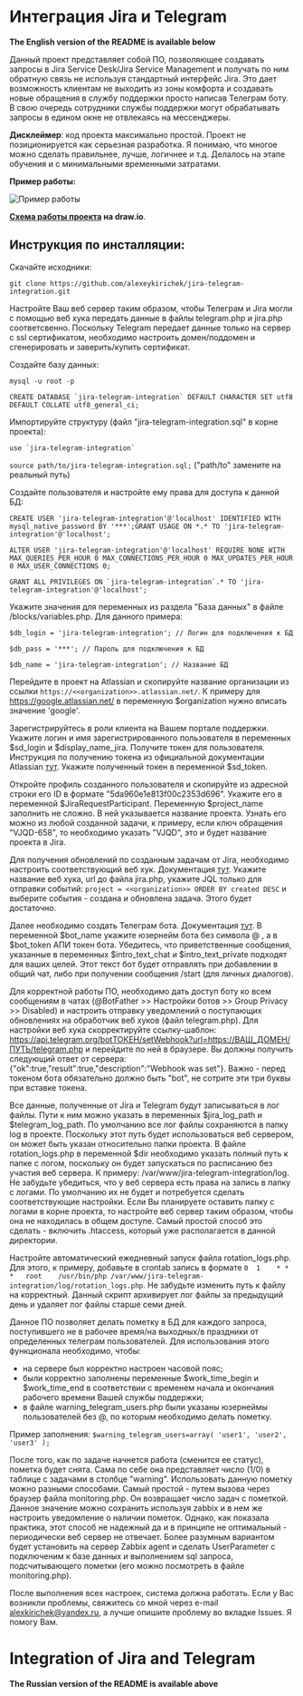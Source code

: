 # Интеграция Jira и Telegram

**The English version of the README is available below**

Данный проект представляет собой ПО, позволяющее создавать запросы в Jira Service Desk/Jira Service Management и получать по ним обратную связь не используя стандартный интерфейс Jira. Это дает возможность клиентам не выходить из зоны комфорта и создавать новые обращения в службу поддержки просто написав Телеграм боту. В свою очередь сотрудники службы поддержки могут обрабатывать запросы в едином окне не отвлекаясь на мессенджеры.

**Дисклеймер**: код проекта максимально простой. Проект не позиционируется как серьезная разработка. Я понимаю, что многое можно сделать правильнее, лучше, логичнее и т.д. Делалось на этапе обучения и с минимальными временными затратами.

**Пример работы:**

![](https://github.com/alexeykirichek/jira-telegram-integration/blob/main/blocks/tgbotexample.png "Пример работы")

**[Схема работы проекта](https://viewer.diagrams.net/?tags=%7B%7D&highlight=0000ff&edit=_blank&layers=1&nav=1&title=%D0%A2%D0%B5%D0%BB%D0%B5%D0%B3%D1%80%D0%B0%D0%BC%D0%BC%20%D0%B1%D0%BE%D1%82%20github.drawio.png#R7VxZk6M2EP41rkoedgpJYODR42NTlaQyVZvUHm%2BMzdpksXFh5vD%2B%2BgiQROvAYBtjT3b3gYW20NXqr79uiRmQ8fr1fRpsV38mizAeYGvxOiCTAcYI%2B0P6Xy7ZlxIf2aVgmUYLVqgSfIi%2Bh0xoMelTtAh3UsEsSeIs2srCebLZhPNMkgVpmrzIxb4msdzqNliGmuDDPIh16cdoka1KqYfdSv5bGC1XvGU09Mtf1gEvzEayWwWL5AWIyHRAxmmSZOXd%2BnUcxvnk8Xkp35vV%2FCo6loabrM0LI%2Fvvj399eUXz4bfH6J%2FHBxI%2BvH%2FHOvscxE9swKyz2Z7PQLigE8IekzRbJctkE8TTSnqfJk%2BbRZg3Y9GnqswfSbKlQkSF%2F4ZZtmfaDZ6yhIpW2Tpmv%2BpDYaPbJU%2FpPDzQf74kgnQZZgfKeWW5fCygATZR78NkHWbpnhZIwzjIomdZ%2BQFbQ0tRrppmesNm%2BohZR%2Fqs06nz6RUNPCe%2Fv58WV7uQzIqrX0gcdqXKroqhokApsbTCk%2BLqyS%2BOihtaEoOS9%2BCeyHXS65i%2Fi3jT5ev0SrRVI6%2BJl1WUhR%2B2QaHLF4oULfX%2FHKZZ%2BHpQY%2BxXm7%2Byl%2FHjpTJaNGRYtAIG61oX0jFx3rhpeS1Ni9g3ZVueYdqHMR3A%2FSJ6prfL%2FDZfwCO4jB1ttU8OWRCr8TEVFTIJ7TJsxtwytaTKUhG%2FihYw%2BxXzAszsbK13k6IArNOr3qrgAYKEERgKjMHjcmoxnAUMMGIqzREsTsUuGJIYQM2cBOvc%2FjePuy2fEMxa9Ytu%2B7ZmKQ0AIptJF3CCfBlOsAFPOHb0gido%2BMbxhBO%2FRkBBzk0BCn7rQN564vFtITnvt0qTZgCHpgAxIYaPBIYegWjlzYz9xB5d8K4RgUUvxpwKQQSeAYxFvGtmxrRK1o9Pu57Yki3BGxma6JIB3oSwezNzr2FVdArT%2FSf48Dmv7M7hj5NXVnn5tG9yMc3W6FzNGotXR2ka7EGBbRJtsh2o%2BSEXVEvFtV1pqTi%2Bpei6rLHSvOjaGaZvwFxm%2BtDchNFjxegBqdC5kCiP71Sbh0GQVMvp1KQDax16srXapuAGG4KbixkrctuybN8BKrgHHPUgIJ9PsRXlG2G4IzYP%2FZGn%2BRVPjrLFveDuRfSBeeHWLWM4exZg9WPO5%2BU45qiKlVgIRkqunIYw16qYCF3nmWwVQRwtN%2FR%2BTq0iTKkgt4ZoHsQj9sM6WixKiA930ffgsagqR16GV7Re537gTPK6KKrvSoDPq95lafItHCdxQuudbJJNXsvXKI4VUQeG6biKG3UMhokMbtS7mGH6V%2FWiwHF%2Blvxm5160bXaCx20de1HNTXq%2Bd%2BeYUZpXUvaVvafouQufach85GkOT4rJJQASPJcKbUZLq59KojqUcU1JG1j8LXqdggRDWd43kWgErh5oCJUpBQ1SjRRfZEUPNFrv1CtfXjyOzs%2BBlrzjyjlQjxBlDZqIAukza4GJgSi8peCZ40cz0OCugea8ibe6YGg1JtQJN5PNMO%2BhhVryiT5DZY%2F7dA7rlm5Tvtuji%2BcLTcV5rNFQAq5OxaxhSCThMwbaFi4AxFvVnlMVQoHKkUlumXPV%2FQdRHlEdtGNKemADOl4sjCK3gY790zfcNiVpD%2Fuhb44lM%2Fmh6hEvTN6wOdc5gqkLtyYHqezsHrUlXEaKvRujbcvTfX1TxKbtFbO%2F9MAUWlJM%2FINHw0hRqmHPzDHoFF9Mp7cbEY3qsol9xwzIkumN4zi6JZq0drmQoc2ZpM1ilB%2Fuym0mDna7aF4s9SDNdDF0dK9R9gncg1w%2Ffaq8XP7QgZNre%2BiowT647EwXJ%2FZ4uIuzHLmKckCai9Mqsm1lyfj9%2BkpiOD5VA9WQqs60YN64awBTFUoaQvBmQaNFMlTJwbo8wimvM%2BY3ygTH%2BelmGJMJsIGJ2cPEwJL3LbGW94Cv%2B63GenZEWNWHwIEcAjTEp%2B%2FQcR1PjlQw0NmBDZ22ff9B%2FDh2FD9ODOTMPwBU3cdJ190b7i0sIq2PyNzWSQ1iiF6akk3i7KiwViX3hNVchRrc1J1xFTUohzOULEh7rO82J9X9WTUeJDN7xQbejZBhe1hwv%2B4XhJl5%2BxOgBZ3V%2FV8B1UEyYSIGQLX7DIxsE4Oqp9hsJozQOOjm2Ex3p4z7IdMKl9aioVO5tFbRhbm0bUgmH7USajV6m4pyVchrq6gmhV9aT20yxaaguI2qmrOwbU%2Fkvi2dChyuq%2BjSSq054MpTvD%2BKfyS2vDGDDcdoTLvWl%2FOPpuNt%2FQcgtVPbGEjYbQ%2BZdr%2B%2Fct7E15z7tLUEBszgeKZoYqSR%2F7EcLygpYLhx6leVtI0UbuIjOIxlQxK7WFfbVrHf%2Bgem3ECaLem2PjG1DftZ%2Bb5D3bFO%2BNGZdfAjiAPL3%2FrlvAzlOTbr8KSBQAAPdH2sNV2X6VQyD%2FpGkRgOAnJ4gpeVvCue7btftQXfe4IAyzzHCAtDr09YqMkPnJCvF8qSv0Bs%2FuZHfKvTPhF0fh79ZNO69hJSNuzdq3sWzhFb5Bwhe5hpBsx3F8io9Z4F4h%2BOnHI%2Bo8MNJiR%2Fvk%2BamjYB%2FhFbNeJ7mQY%2BVmcC5%2BM8%2FLDhWG525PcPTVt7tcfgBPbwEyInprEPag2PZfyDk6pDHZjsM%2FfqlD05XQETefQHku8TUNtQe4UciZLKWj5hcOTn6u4SV1Q%2B1LRsDHOATZ0ZgXHjqhtnLuoT%2FlxC0zKXpuEogiHGbYMyFmjC6m70v08%2FP7yz6L9jXrJbmsrtBOYd%2FcmOKUAriPYQci0e9Iyl4TYS0mNWyt3PQwsKQXXlEIfop9hwV9%2Bz08fqr3aVueDqb5%2BR6X8%3D "Блок схема") на draw.io**.

## Инструкция по инсталляции:

Скачайте исходники:

`git clone https://github.com/alexeykirichek/jira-telegram-integration.git`

Настройте Ваш веб сервер таким образом, чтобы Телеграм и Jira могли с помощью веб хука передать данные в файлы telegram.php и jira.php соответсвенно. Поскольку Telegram передает данные только на сервер с ssl сертификатом, необходимо настроить домен/поддомен и сгенерировать и заверить/купить сертификат.

Создайте базу данных:

`mysql -u root -p`

``CREATE DATABASE `jira-telegram-integration` DEFAULT CHARACTER SET utf8 DEFAULT COLLATE utf8_general_ci;``

Импортируйте структуру (файл "jira-telegram-integration.sql" в корне проекта):

``use `jira-telegram-integration` ``

`source path/to/jira-telegram-integration.sql;` ("path/to" замените на реальный путь)

Создайте пользователя и настройте ему права для доступа к данной БД:

``CREATE USER 'jira-telegram-integration'@'localhost' IDENTIFIED WITH mysql_native_password BY '***';GRANT USAGE ON *.* TO 'jira-telegram-integration'@'localhost';``

``ALTER USER 'jira-telegram-integration'@'localhost' REQUIRE NONE WITH MAX_QUERIES_PER_HOUR 0 MAX_CONNECTIONS_PER_HOUR 0 MAX_UPDATES_PER_HOUR 0 MAX_USER_CONNECTIONS 0;``

``GRANT ALL PRIVILEGES ON `jira-telegram-integration`.* TO 'jira-telegram-integration'@'localhost';``

Укажите значения для переменных из раздела "База данных" в файле /blocks/variables.php. Для данного примера:

``$db_login = 'jira-telegram-integration'; // Логин для подключения к БД``

``$db_pass = '***'; // Пароль для подключения к БД``

``$db_name = 'jira-telegram-integration'; // Название БД``

Перейдите в проект на Atlassian и скопируйте название организации из ссылки ``https://<<organization>>.atlassian.net/``. К примеру для https://google.atlassian.net/ в переменную $organization нужно вписать значение 'google'.

Зарегистрируйтесь в роли клиента на Вашем портале поддержки. Укажите логин и имя зарегистрированного пользователя в переменных $sd_login и $display_name_jira. Получите токен для пользователя. Инструкция по получению токена из официальной документации Atlassian [тут](https://support.atlassian.com/atlassian-account/docs/manage-api-tokens-for-your-atlassian-account/). Укажите полученный токен в переменной $sd_token.

Откройте профиль созданного пользователя и скопируйте из адресной строки его ID в формате "5da960e1e813f00c2353d696". Укажите его в переменной $JiraRequestParticipant. Переменную $project_name заполнить не сложно. В ней указывается название проекта. Узнать его можно из любой созданной задачи, к примеру, если ключ обращения "VJQD-658", то необходимо указать "VJQD", это и будет название проекта в Jira.

Для получения обновлений по созданным задачам от Jira, необходимо настроить соответствующий веб хук. Документация [тут](https://developer.atlassian.com/server/jira/platform/webhooks/). Укажите название веб хука, url до файла jira.php, укажите JQL только для отправки событий: ``project = <<organization>> ORDER BY created DESC`` и выберите события - создана и обновлена задача. Этого будет достаточно.

Далее необходимо создать Телеграм бота. Документация [тут](https://tlgrm.ru/docs/bots#create-a-new-bot). В переменной $bot_name укажите юзернейм бота без символа @ , а в $bot_token АПИ токен бота. Убедитесь, что приветственные сообщения, указанные в переменных $intro_text_chat и $intro_text_private подходят для ваших целей. Этот текст бот будет отправлять при добавлении в общий чат, либо при получении сообщения /start (для личных диалогов).

Для корректной работы ПО, необходимо дать доступ боту ко всем сообщениям в чатах (@BotFather >> Настройки ботов >> Group Privacy >> Disabled) и настроить отправку уведомлений о поступающих обновлениях на обработчик веб хуков (файл telegram.php). Для настройки веб хука скорректируйте ссылку-шаблон: https://api.telegram.org/botТОКЕН/setWebhook?url=https://ВАШ_ДОМЕН/ПУТЬ/telegram.php и перейдите по ней в браузере. Вы должны получить следующий ответ от сервера: {"ok":true,"result":true,"description":"Webhook was set"}. Важно - перед токеном бота обязательно должно быть "bot", не сотрите эти три буквы при вставке токена.

Все данные, полученные от Jira и Telegram будут записываться в лог файлы. Пути к ним можно указать в переменных $jira_log_path и $telegram_log_path. По умолчанию все лог файлы сохраняются в папку log в проекте. Поскольку этот путь будет использоваться веб сервером, он может быть указан относительно папки проекта. В файле rotation_logs.php в переменной $dir необходимо указать полный путь к папке с логом, поскольку он будет запускаться по расписанию без участия веб сервера. К примеру: /var/www/jira-telegram-integration/log. Не забудьте убедиться, что у веб сервера есть права на запись в папку с логами. По умолчанию их не будет и потребуется сделать соответствующие настройки. Если Вы планируете оставить папку с логами в корне проекта, то настройте веб сервер таким образом, чтобы она не находилась в общем доступе. Самый простой способ это сделать - включить .htaccess, который уже располагается в данной директории.

Настройте автоматический ежедневный запуск файла rotation_logs.php. Для этого, к примеру, добавьте в crontab запись в формате ``0  1    * * *   root    /usr/bin/php /var/www/jira-telegram-integration/log/rotation_logs.php``. Не забудьте изменить путь к файлу на корректный. Данный скрипт архивирует лог файлы за предыдущий день и удаляет лог файлы старше семи дней.

Данное ПО позволяет делать пометку в БД для каждого запроса, поступившего не в рабочее время/на выходных/в праздники от определенных телеграм пользователей. Для использования этого функционала необходимо, чтобы:
- на сервере был корректно настроен часовой пояс;
- были корректно заполнены переменные $work_time_begin и $work_time_end в соответствии с временем начала и окончания рабочего времени Вашей службы поддержки;
- в файле warning_telegram_users.php были указаны юзернеймы пользователей без @, по которым необходимо делать пометку.

Пример заполнения:
``$warning_telegram_users=array(
    'user1',
    'user2',
    'user3'
);``

После того, как по задаче начнется работа (сменится ее статус), пометка будет снята. Сама по себе она представляет число (1/0) в таблице с задачами в столбце "warning". Использовать данную пометку можно разными способами. Самый простой - путем вызова через браузер файла monitoring.php. Он возвращает число задач с пометкой. Данное значение можно сохранить используя zabbix и в нем же настроить уведомление о наличии пометок. Однако, как показала практика, этот способ не надежный да и в принципе не оптимальный - периодически веб сервер не отвечает. Более разумным вариантом будет установить на сервер Zabbix agent и сделать UserParameter с подключеним к базе данных и выполнением sql запроса, подсчитывающего пометки (его можно посмотреть в файле monitoring.php).

После выполнения всех настроек, система должна работать. Если у Вас возникли проблемы, свяжитесь со мной через e-mail alexkirichek@yandex.ru, а лучше опишите проблему во вкладке Issues. Я помогу Вам.

# Integration of Jira and Telegram

**The Russian version of the README is available above**
